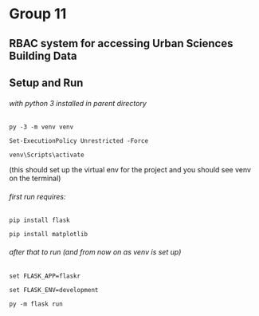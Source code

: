
# Group 11 

## RBAC system for accessing Urban Sciences Building Data  

## Setup and Run
###### with python 3 installed in parent directory 

```
py -3 -m venv venv

Set-ExecutionPolicy Unrestricted -Force

venv\Scripts\activate
```

(this should set up the virtual env for the project and you should see venv on the terminal)


###### first run requires:

```
pip install flask

pip install matplotlib
```

###### after that to run (and from now on as venv is set up)

```
set FLASK_APP=flaskr

set FLASK_ENV=development

py -m flask run
```

